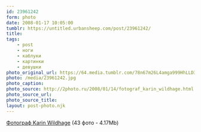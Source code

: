 ```yaml
---
id: 23961242
form: photo
date: 2008-01-17 10:05:00
tumblr: https://untitled.urbansheep.com/post/23961242/
title:
tags:
    - post
    - ноги
    - каблуки
    - картинки
    - девушки
photo_original_url: https://64.media.tumblr.com/78n67m26L4amga999HhLLD3f_500.jpg
photo: /media/23961242.jpg
photo_caption: 
photo_source: http://2photo.ru/2008/01/14/fotograf_karin_wildhage.html
photo_source_url:
photo_source_title:
layout: post-photo.njk
---
```


<p><a href="http://2photo.ru/2008/01/14/fotograf_karin_wildhage.html">Фотограф Karin Wildhage</a> (43 фото - 4.17Mb)</p>
